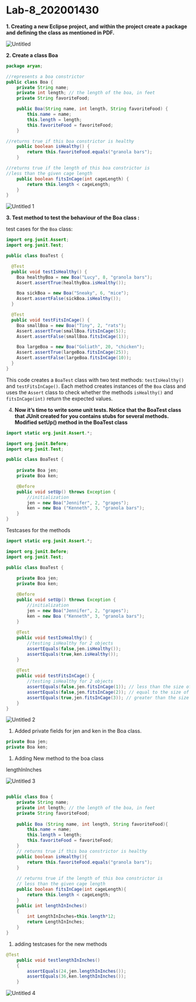# Lab-8_202001430

**1. Creating a new Eclipse project, and within the project create a package and defining the class as mentioned in PDF.**

![Untitled](https://user-images.githubusercontent.com/75677778/233620220-6887c02e-2ddd-430a-bc64-2240a5539654.png)

**2. Create a class Boa**

```java
package aryan;

//represents a boa constrictor
public class Boa {
	private String name;
	private int length; // the length of the boa, in feet
	private String favoriteFood;

	public Boa(String name, int length, String favoriteFood) {
		this.name = name;
		this.length = length;
		this.favoriteFood = favoriteFood;
	}

//returns true if this boa constrictor is healthy
	public boolean isHealthy() {
		return this.favoriteFood.equals("granola bars");
	}

//returns true if the length of this boa constrictor is
//less than the given cage length
	public boolean fitsInCage(int cageLength) {
		return this.length < cageLength;
	}
}
```

![Untitled 1](https://user-images.githubusercontent.com/75677778/233620265-6f683898-0eef-407c-9148-fcd9220e3cb1.png)

**3. Test method to test the behaviour of the Boa class :**

test cases for the `Boa` class:

```java
import org.junit.Assert;
import org.junit.Test;

public class BoaTest {

  @Test
  public void testIsHealthy() {
    Boa healthyBoa = new Boa("Lucy", 8, "granola bars");
    Assert.assertTrue(healthyBoa.isHealthy());

    Boa sickBoa = new Boa("Sneaky", 6, "mice");
    Assert.assertFalse(sickBoa.isHealthy());
  }

  @Test
  public void testFitsInCage() {
    Boa smallBoa = new Boa("Tiny", 2, "rats");
    Assert.assertTrue(smallBoa.fitsInCage(5));
    Assert.assertFalse(smallBoa.fitsInCage(1));

    Boa largeBoa = new Boa("Goliath", 20, "chicken");
    Assert.assertTrue(largeBoa.fitsInCage(25));
    Assert.assertFalse(largeBoa.fitsInCage(10));
  }
}

```

This code creates a `BoaTest` class with two test methods: `testIsHealthy()` and `testFitsInCage()`. Each method creates instances of the `Boa` class and uses the `Assert` class to check whether the methods `isHealthy()` and `fitsInCage(int)` return the expected values.

4. **Now it’s time to write some unit tests. Notice that the BoaTest class that JUnit created for you contains stubs for several methods. Modified setUp() method in the BoaTest class** 

```java
import static org.junit.Assert.*;

import org.junit.Before;
import org.junit.Test;

public class BoaTest {
	
	private Boa jen;
	private Boa ken;

	@Before
	public void setUp() throws Exception {
		//initialization
		jen = new Boa("Jennifer", 2, "grapes");
		ken = new Boa ("Kenneth", 3, "granola bars");
	}
}
```

Testcases for the methods

```java
import static org.junit.Assert.*;

import org.junit.Before;
import org.junit.Test;

public class BoaTest {
	
	private Boa jen;
	private Boa ken;

	@Before
	public void setUp() throws Exception {
		//initialization
		jen = new Boa("Jennifer", 2, "grapes");
		ken = new Boa ("Kenneth", 3, "granola bars");
	}
	
	@Test 
	public void testIsHealthy() {
		//testing isHealthy for 2 objects
		assertEquals(false,jen.isHealthy());
		assertEquals(true,ken.isHealthy());
	}
	
	@Test 
	public void testFitsInCage() {
		//testing isHealthy for 2 objects		
		assertEquals(false,jen.fitsInCage(1)); // less than the size of cage
		assertEquals(false,jen.fitsInCage(2)); // equal to the size of cage		
		assertEquals(true,jen.fitsInCage(3)); // greater than the size of cage
	}
}
```
![Untitled 2](https://user-images.githubusercontent.com/75677778/233620321-0ff76580-984c-4c2c-9a61-a9d381be3428.png)

1. Added private fields for jen and ken in the Boa class.

```java
private Boa jen;
private Boa ken;
```

1. Adding New method to the boa class

lengthInInches

![Untitled 3](https://user-images.githubusercontent.com/75677778/233620347-edf78601-57f7-4bae-b4f5-6c054f81b0a4.png)

```java

public class Boa {
	private String name;
	private int length; // the length of the boa, in feet
	private String favoriteFood;
	
	public Boa (String name, int length, String favoriteFood){
		this.name = name;
		this.length = length;
		this.favoriteFood = favoriteFood;
	}
	// returns true if this boa constrictor is healthy
	public boolean isHealthy(){
		return this.favoriteFood.equals("granola bars");
	}
	
	// returns true if the length of this boa constrictor is
	// less than the given cage length
	public boolean fitsInCage(int cageLength){
		return this.length < cageLength;
	}
	public int lengthInInches()
	{
		int LengthInInches=this.length*12;
		return LengthInInches;
	}
}

```

1. adding testcases for the new methods

```java
@Test
	public void testlengthInInches()
	{
		assertEquals(24,jen.lengthInInches());
		assertEquals(36,ken.lengthInInches());
	}
```
![Untitled 4](https://user-images.githubusercontent.com/75677778/233620378-27fea8ac-bd5d-479d-83d1-4fc749f77afd.png)
